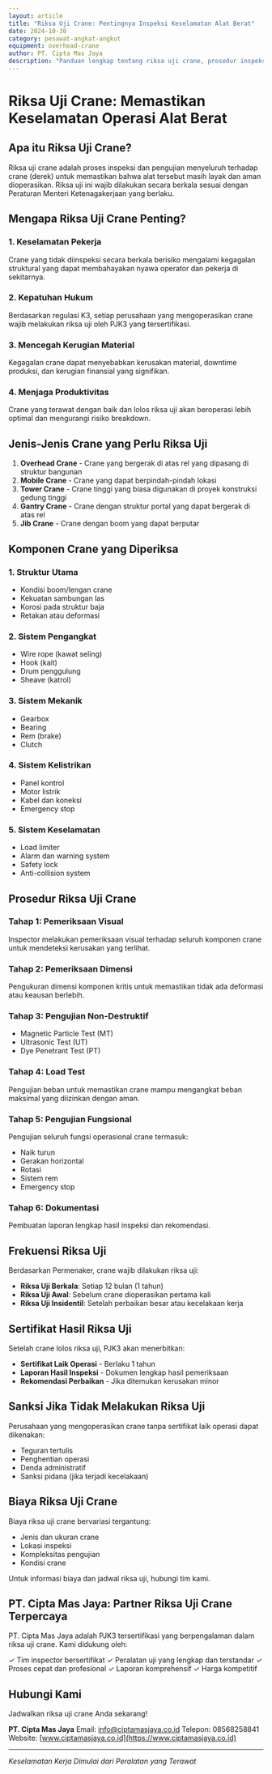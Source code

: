 ```yaml
---
layout: article
title: "Riksa Uji Crane: Pentingnya Inspeksi Keselamatan Alat Berat"
date: 2024-10-30
category: pesawat-angkat-angkut
equipment: overhead-crane
author: PT. Cipta Mas Jaya
description: "Panduan lengkap tentang riksa uji crane, prosedur inspeksi, dan pentingnya pemeriksaan berkala untuk keselamatan kerja"
---
```


# Riksa Uji Crane: Memastikan Keselamatan Operasi Alat Berat

## Apa itu Riksa Uji Crane?

Riksa uji crane adalah proses inspeksi dan pengujian menyeluruh terhadap crane (derek) untuk memastikan bahwa alat tersebut masih layak dan aman dioperasikan. Riksa uji ini wajib dilakukan secara berkala sesuai dengan Peraturan Menteri Ketenagakerjaan yang berlaku.

## Mengapa Riksa Uji Crane Penting?

### 1. Keselamatan Pekerja
Crane yang tidak diinspeksi secara berkala berisiko mengalami kegagalan struktural yang dapat membahayakan nyawa operator dan pekerja di sekitarnya.

### 2. Kepatuhan Hukum
Berdasarkan regulasi K3, setiap perusahaan yang mengoperasikan crane wajib melakukan riksa uji oleh PJK3 yang tersertifikasi.

### 3. Mencegah Kerugian Material
Kegagalan crane dapat menyebabkan kerusakan material, downtime produksi, dan kerugian finansial yang signifikan.

### 4. Menjaga Produktivitas
Crane yang terawat dengan baik dan lolos riksa uji akan beroperasi lebih optimal dan mengurangi risiko breakdown.

## Jenis-Jenis Crane yang Perlu Riksa Uji

1. **Overhead Crane** - Crane yang bergerak di atas rel yang dipasang di struktur bangunan
2. **Mobile Crane** - Crane yang dapat berpindah-pindah lokasi
3. **Tower Crane** - Crane tinggi yang biasa digunakan di proyek konstruksi gedung tinggi
4. **Gantry Crane** - Crane dengan struktur portal yang dapat bergerak di atas rel
5. **Jib Crane** - Crane dengan boom yang dapat berputar

## Komponen Crane yang Diperiksa

### 1. Struktur Utama
- Kondisi boom/lengan crane
- Kekuatan sambungan las
- Korosi pada struktur baja
- Retakan atau deformasi

### 2. Sistem Pengangkat
- Wire rope (kawat seling)
- Hook (kait)
- Drum penggulung
- Sheave (katrol)

### 3. Sistem Mekanik
- Gearbox
- Bearing
- Rem (brake)
- Clutch

### 4. Sistem Kelistrikan
- Panel kontrol
- Motor listrik
- Kabel dan koneksi
- Emergency stop

### 5. Sistem Keselamatan
- Load limiter
- Alarm dan warning system
- Safety lock
- Anti-collision system

## Prosedur Riksa Uji Crane

### Tahap 1: Pemeriksaan Visual
Inspector melakukan pemeriksaan visual terhadap seluruh komponen crane untuk mendeteksi kerusakan yang terlihat.

### Tahap 2: Pemeriksaan Dimensi
Pengukuran dimensi komponen kritis untuk memastikan tidak ada deformasi atau keausan berlebih.

### Tahap 3: Pengujian Non-Destruktif
- Magnetic Particle Test (MT)
- Ultrasonic Test (UT)
- Dye Penetrant Test (PT)

### Tahap 4: Load Test
Pengujian beban untuk memastikan crane mampu mengangkat beban maksimal yang diizinkan dengan aman.

### Tahap 5: Pengujian Fungsional
Pengujian seluruh fungsi operasional crane termasuk:
- Naik turun
- Gerakan horizontal
- Rotasi
- Sistem rem
- Emergency stop

### Tahap 6: Dokumentasi
Pembuatan laporan lengkap hasil inspeksi dan rekomendasi.

## Frekuensi Riksa Uji

Berdasarkan Permenaker, crane wajib dilakukan riksa uji:
- **Riksa Uji Berkala**: Setiap 12 bulan (1 tahun)
- **Riksa Uji Awal**: Sebelum crane dioperasikan pertama kali
- **Riksa Uji Insidentil**: Setelah perbaikan besar atau kecelakaan kerja

## Sertifikat Hasil Riksa Uji

Setelah crane lolos riksa uji, PJK3 akan menerbitkan:
- **Sertifikat Laik Operasi** - Berlaku 1 tahun
- **Laporan Hasil Inspeksi** - Dokumen lengkap hasil pemeriksaan
- **Rekomendasi Perbaikan** - Jika ditemukan kerusakan minor

## Sanksi Jika Tidak Melakukan Riksa Uji

Perusahaan yang mengoperasikan crane tanpa sertifikat laik operasi dapat dikenakan:
- Teguran tertulis
- Penghentian operasi
- Denda administratif
- Sanksi pidana (jika terjadi kecelakaan)

## Biaya Riksa Uji Crane

Biaya riksa uji crane bervariasi tergantung:
- Jenis dan ukuran crane
- Lokasi inspeksi
- Kompleksitas pengujian
- Kondisi crane

Untuk informasi biaya dan jadwal riksa uji, hubungi tim kami.

## PT. Cipta Mas Jaya: Partner Riksa Uji Crane Terpercaya

PT. Cipta Mas Jaya adalah PJK3 tersertifikasi yang berpengalaman dalam riksa uji crane. Kami didukung oleh:

✓ Tim inspector bersertifikat
✓ Peralatan uji yang lengkap dan terstandar
✓ Proses cepat dan profesional
✓ Laporan komprehensif
✓ Harga kompetitif

## Hubungi Kami

Jadwalkan riksa uji crane Anda sekarang!

**PT. Cipta Mas Jaya**
Email: info@ciptamasjaya.co.id
Telepon: 08568258841
Website: [www.ciptamasjaya.co.id](https://www.ciptamasjaya.co.id)

---

*Keselamatan Kerja Dimulai dari Peralatan yang Terawat*
